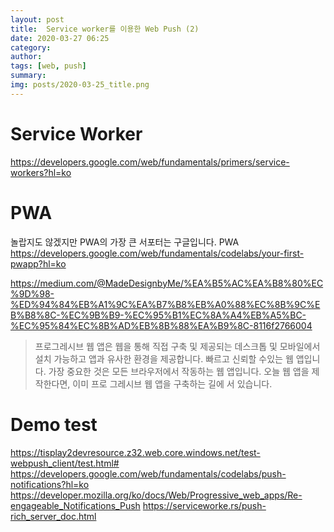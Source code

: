 ```yaml
---
layout: post
title:  Service worker를 이용한 Web Push (2)
date: 2020-03-27 06:25
category: 
author: 
tags: [web, push]
summary: 
img: posts/2020-03-25_title.png
---
```


# Service Worker
https://developers.google.com/web/fundamentals/primers/service-workers?hl=ko


# PWA
놀랍지도 않겠지만 PWA의 가장 큰 서포터는 구글입니다. PWA
https://developers.google.com/web/fundamentals/codelabs/your-first-pwapp?hl=ko


https://medium.com/@MadeDesignbyMe/%EA%B5%AC%EA%B8%80%EC%9D%98-%ED%94%84%EB%A1%9C%EA%B7%B8%EB%A0%88%EC%8B%9C%EB%B8%8C-%EC%9B%B9-%EC%95%B1%EC%8A%A4%EB%A5%BC-%EC%95%84%EC%8B%AD%EB%8B%88%EA%B9%8C-8116f2766004


>프로그레시브 웹 앱은 웹을 통해 직접 구축 및 제공되는 데스크톱 및 모바일에서 설치 가능하고 앱과 유사한 환경을 제공합니다. 빠르고 신뢰할 수있는 웹 앱입니다. 가장 중요한 것은 모든 브라우저에서 작동하는 웹 앱입니다. 오늘 웹 앱을 제작한다면, 이미 프로 그레시브 웹 앱을 구축하는 길에 서 있습니다.

# Demo test
https://tisplay2devresource.z32.web.core.windows.net/test-webpush_client/test.html#
https://developers.google.com/web/fundamentals/codelabs/push-notifications?hl=ko
https://developer.mozilla.org/ko/docs/Web/Progressive_web_apps/Re-engageable_Notifications_Push
https://serviceworke.rs/push-rich_server_doc.html

